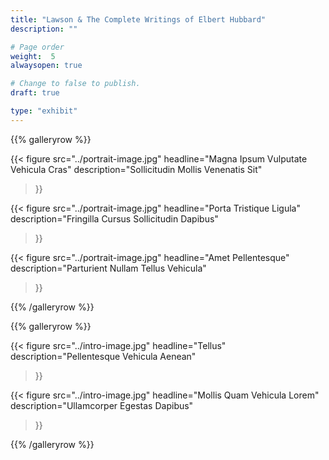 ```yaml
---
title: "Lawson & The Complete Writings of Elbert Hubbard"
description: ""

# Page order
weight:  5
alwaysopen: true

# Change to false to publish.
draft: true

type: "exhibit"
---
```


{{% galleryrow %}}

{{< figure src="../portrait-image.jpg"
           headline="Magna Ipsum Vulputate Vehicula Cras"
           description="Sollicitudin Mollis Venenatis Sit"
>}}

{{< figure src="../portrait-image.jpg"
           headline="Porta Tristique Ligula"
           description="Fringilla Cursus Sollicitudin Dapibus"
>}}

{{< figure src="../portrait-image.jpg"
           headline="Amet Pellentesque"
           description="Parturient Nullam Tellus Vehicula"
>}}

{{% /galleryrow %}}

{{% galleryrow %}}

{{< figure src="../intro-image.jpg"
           headline="Tellus"
           description="Pellentesque Vehicula Aenean"
>}}

{{< figure src="../intro-image.jpg"
           headline="Mollis Quam Vehicula Lorem"
           description="Ullamcorper Egestas Dapibus"
>}}

{{% /galleryrow %}}